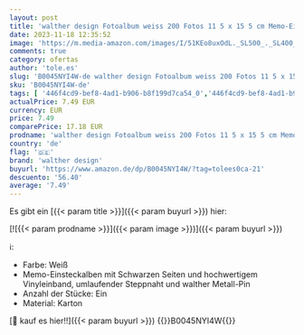 ```yaml
---
layout: post
title: 'walther design Fotoalbum weiss 200 Fotos 11 5 x 15 5 cm Memo-Einsteckalbum Grindy ME-201-W'
date: 2023-11-18 12:35:52
image: 'https://m.media-amazon.com/images/I/51KEo8uxOdL._SL500_._SL400_.jpg'
comments: true
category: ofertas
author: 'tole.es'
slug: 'B0045NYI4W-de walther design Fotoalbum weiss 200 Fotos 11 5 x 15 5 cm...'
sku: 'B0045NYI4W-de'
tags: [ '446f4cd9-bef8-4ad1-b906-b8f199d7ca54_0','446f4cd9-bef8-4ad1-b906-b8f199d7ca54_301','Arborist Merchandising Root','Customers Most-Loved Home & Kitchen','Fotoalben','Fotoalben für das Bücherregal','Fotoalben, Rahmen & Zubehör','Küche, Haushalt & Wohnen','Self Service','Special Features Stores','Wohnaccessoires & Deko','walther design','🇩🇪', ]
actualPrice: 7.49 EUR
currency: EUR
price: 7.49
comparePrice: 17.18 EUR
prodname: 'walther design Fotoalbum weiss 200 Fotos 11 5 x 15 5 cm Memo-Einsteckalbum Grindy ME-201-W'
country: 'de'
flag: '🇩🇪'
brand: 'walther design'
buyurl: 'https://www.amazon.de/dp/B0045NYI4W/?tag=tolees0ca-21'
descuento: '56.40'
average: '7.49'
---
```


Es gibt ein [{{< param title >}}]({{< param buyurl >}}) hier:

[![{{< param prodname >}}]({{< param image >}})]({{< param buyurl >}})

ℹ️:

- Farbe: Weiß
- Memo-Einsteckalben mit Schwarzen Seiten und hochwertigem Vinyleinband, umlaufender Steppnaht und walther Metall-Pin
- Anzahl der Stücke: Ein
- Material: Karton

[🛒 kauf es hier!!]({{< param buyurl >}})
{{<world>}}B0045NYI4W{{</world>}}
